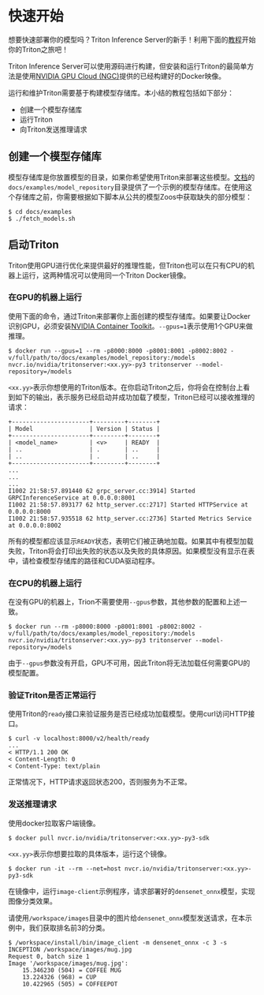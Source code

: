 # 快速开始

想要快速部署你的模型吗？Triton Inference Server的新手！利用下面的[教程](https://github.com/triton-inference-server/tutorials#quick-deploy)开始你的Triton之旅吧！

Triton Inference Server可以使用源码进行构建，但安装和运行Triton的最简单方法是使用[NVIDIA GPU Cloud (NGC)](https://catalog.ngc.nvidia.com/)提供的已经构建好的Docker映像。

运行和维护Triton需要基于构建模型存储库。本小结的教程包括如下部分：

- 创建一个模型存储库
- 运行Triton
- 向Triton发送推理请求

## 创建一个模型存储库

模型存储库是你放置模型的目录，如果你希望使用Triton来部署这些模型。[文档](https://github.com/triton-inference-server/server/tree/main/docs/examples)的`docs/examples/model_repository`目录提供了一个示例的模型存储库。在使用这个存储库之前，你需要根据如下脚本从公共的模型Zoos中获取缺失的部分模型：

```shell
$ cd docs/examples
$ ./fetch_models.sh
```

## 启动Triton

Triton使用GPU进行优化来提供最好的推理性能，但Triton也可以在只有CPU的机器上运行，这两种情况可以使用同一个Triton Docker镜像。

### 在GPU的机器上运行

使用下面的命令，通过Triton来部署你上面创建的模型存储库。如果要让Docker识别GPU，必须安装[NVIDIA Container Toolkit](https://github.com/NVIDIA/nvidia-docker)。`--gpus=1`表示使用1个GPU来做推理。

```shell
$ docker run --gpus=1 --rm -p8000:8000 -p8001:8001 -p8002:8002 -v/full/path/to/docs/examples/model_repository:/models nvcr.io/nvidia/tritonserver:<xx.yy>-py3 tritonserver --model-repository=/models
```

 `<xx.yy>`表示你想使用的Triton版本。在你启动Triton之后，你将会在控制台上看到如下的输出，表示服务已经启动并成功加载了模型，Triton已经可以接收推理的请求：

```shell
+----------------------+---------+--------+
| Model                | Version | Status |
+----------------------+---------+--------+
| <model_name>         | <v>     | READY  |
| ..                   | .       | ..     |
| ..                   | .       | ..     |
+----------------------+---------+--------+
...
...
...
I1002 21:58:57.891440 62 grpc_server.cc:3914] Started GRPCInferenceService at 0.0.0.0:8001
I1002 21:58:57.893177 62 http_server.cc:2717] Started HTTPService at 0.0.0.0:8000
I1002 21:58:57.935518 62 http_server.cc:2736] Started Metrics Service at 0.0.0.0:8002
```

所有的模型都应该显示`READY`状态，表明它们被正确地加载。如果其中有模型加载失败，Triton将会打印出失败的状态以及失败的具体原因。如果模型没有显示在表中，请检查模型存储库的路径和CUDA驱动程序。

### 在CPU的机器上运行

在没有GPU的机器上，Trion不需要使用`--gpus`参数，其他参数的配置和上述一致。

```shell
$ docker run --rm -p8000:8000 -p8001:8001 -p8002:8002 -v/full/path/to/docs/examples/model_repository:/models nvcr.io/nvidia/tritonserver:<xx.yy>-py3 tritonserver --model-repository=/models
```

由于`--gpus`参数没有开启，GPU不可用，因此Triton将无法加载任何需要GPU的模型配置。

### 验证Triton是否正常运行

使用Triton的`ready`接口来验证服务是否已经成功加载模型。使用curl访问HTTP接口。

```shell
$ curl -v localhost:8000/v2/health/ready
...
< HTTP/1.1 200 OK
< Content-Length: 0
< Content-Type: text/plain
```

正常情况下，HTTP请求返回状态200，否则服务为不正常。

### 发送推理请求

使用docker拉取客户端镜像。

```shell
$ docker pull nvcr.io/nvidia/tritonserver:<xx.yy>-py3-sdk
```

`<xx.yy>`表示你想要拉取的具体版本，运行这个镜像。

```shell
$ docker run -it --rm --net=host nvcr.io/nvidia/tritonserver:<xx.yy>-py3-sdk
```

在镜像中，运行`image-client`示例程序，请求部署好的`densenet_onnx`模型，实现图像分类效果。

请使用`/workspace/images`目录中的图片给`densenet_onnx`模型发送请求，在本示例中，我们获取排名前3的分类。

```shell
$ /workspace/install/bin/image_client -m densenet_onnx -c 3 -s INCEPTION /workspace/images/mug.jpg
Request 0, batch size 1
Image '/workspace/images/mug.jpg':
    15.346230 (504) = COFFEE MUG
    13.224326 (968) = CUP
    10.422965 (505) = COFFEEPOT
```

